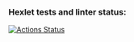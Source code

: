 ### Hexlet tests and linter status:
[![Actions Status](https://github.com/roman-i-a/java-project-61/workflows/hexlet-check/badge.svg)](https://github.com/roman-i-a/java-project-61/actions)